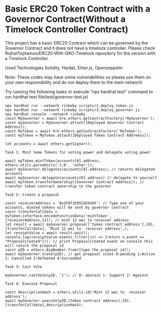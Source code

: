 # Basic ERC20 Token Contract with a Governor Contract(Without a Timelock Controller Contract)
This project has a basic ERC20 Contract which can be governed by the Governor Contract and it does not have a timelock controller. Please check RojhatToptamus/ERC20-With-DAO-Timelock repository for the version with a Timelock Controller.

Used Technologies
Solidity, Hardat, Ether.js, Openzeppelin 

Note: These codes may have some vulnerabilities so please use them on your own responsibility and do not deploy them to the main network!


Try running the following tasks or execute "npx hardhat test" command to run hardhat test file(test/governor-test.js)
```shell
npx hardhat run --network rinkeby scripts/1_deploy_token.js
npx hardhat run --network rinkeby scripts/3_deploy_governor.js
npx hardhat console --network rinkeby
const MyGovernor = await hre.ethers.getContractFactory('MyGovernor');
const myGovernor = MyGovernor.attach([Deployed Governor Contract Address]);
const MyToken = await hre.ethers.getContractFactory('MyToken');
const myToken = MyToken.attach([Deployed Token Contract Addreess]);

let accounts = await ethers.getSigner():

Task 1: Mint Some Tokens for voting power and delegate voting power

await myToken.mintToken(accounts[0].address, ethers.utils.parseUnits('1.0', 'ether'));
await myGovernor.delegates(accounts[0].address); // returns delegated accounts
await myGovernor.delegate(accounts[0].address) // delegate to yourself
await myToken.transferOwnership([Governor Contract Address]); // transfer token contract ownership to the governor

Task 2: Create a proposal

const receiverAddress = '0x2F9f3505CbXXXXX'; // Type one of your accounts, minted tokens will be sent by governor contract
const transferCalldata = myToken.interface.encodeFunctionData('mintToken', [receiverAddress,12]); // mint 12 wei to receiver address
let result = await myGovernor.propose(['token contract address'],[0], [transferCalldata], 'Mint 12 wei to  receiver address',);
let receiptValue = await result.wait();
console.log(receiptValue.events.filter((x) => {return x.event == "ProposalCreated"})); // print ProposalCreated event on console this will return the proposal id
const pID = ethers.BigNumber.from([type the proposal id]);
await myGovernor.state(pID); // get proposal state 0:pending 1:Active 2: Cancelled 3:Defeated 4:Succeeded

Task 3: Cast Vote

myGovernor.castVote(pID, '1'); // 0: abstain 1: Support 2: Against

Task 4: Execute Proposal

const descriptionHash = ethers.utils.id('Mint 12 wei to  receiver address');
await myGovernor.execute(pID,[token contract address],[0],[transferCalldata],descriptionHash);




```
